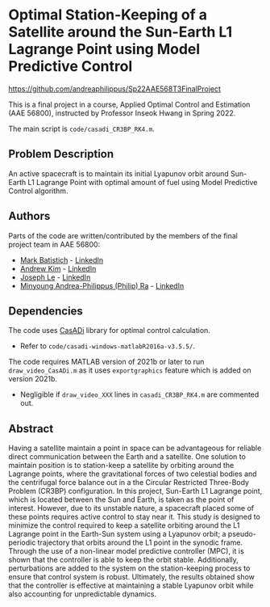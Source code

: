 # Optimal Station-Keeping of a Satellite around the Sun-Earth L1 Lagrange Point using Model Predictive Control

https://github.com/andreaphilippus/Sp22AAE568T3FinalProject

This is a final project in a course, Applied Optimal Control and Estimation (AAE 56800), instructed by Professor Inseok Hwang in Spring 2022.

The main script is ```code/casadi_CR3BP_RK4.m```.

## Problem Description

An active spacecraft is to maintain its initial Lyapunov orbit around Sun-Earth L1 Lagrange Point with optimal amount of fuel using Model Predictive Control algorithm.


## Authors

Parts of the code are written/contributed by the members of the final project team in AAE 56800:

* [Mark Batistich](https://github.com/MarkBatistich) 	- [LinkedIn](https://www.linkedin.com/in/mark-batistich/)
* [Andrew Kim](https://github.com/akimb) 		- [LinkedIn](https://www.linkedin.com/in/andrewkim101/)
* [Joseph Le](https://github.com/josephtule) 		- [LinkedIn](https://www.linkedin.com/in/joseph-le-844823170/)
* [Minyoung Andrea-Philippus (Philip) Ra](https://github.com/andreaphilippus/) - [LinkedIn](https://www.linkedin.com/in/philipra/)


## Dependencies

The code uses [CasADi](https://web.casadi.org/) library for optimal control calculation.
* Refer to ```code/casadi-windows-matlabR2016a-v3.5.5/```.

The code requires MATLAB version of 2021b or later to run ```draw_video_CasADi.m``` as it uses ```exportgraphics``` feature which is added on version 2021b. 
* Negligible if ```draw_video_XXX``` lines in ```casadi_CR3BP_RK4.m``` are commented out.

## Abstract

Having a satellite maintain a point in space can be advantageous for reliable direct communication between
the Earth and a satellite. One solution to maintain position is to station-keep a satellite by orbiting around the
Lagrange points, where the gravitational forces of two celestial bodies and the centrifugal force balance out in a
the Circular Restricted Three-Body Problem (CR3BP) configuration. In this project, Sun-Earth L1 Lagrange point,
which is located between the Sun and Earth, is taken as the point of interest. However, due to its unstable nature,
a spacecraft placed some of these points requires active control to stay near it. This study is designed to minimize
the control required to keep a satellite orbiting around the L1 Lagrange point in the Earth-Sun system using a
Lyapunov orbit; a pseudo-periodic trajectory that orbits around the L1 point in the synodic frame. Through the use
of a non-linear model predictive controller (MPC), it is shown that the controller is able to keep the orbit stable.
Additionally, perturbations are added to the system on the station-keeping process to ensure that control system is
robust. Ultimately, the results obtained show that the controller is effective at maintaining a stable Lyapunov orbit
while also accounting for unpredictable dynamics.
